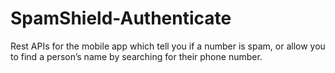 # SpamShield-Authenticate
Rest APIs for the mobile app which tell you if a number is spam, or allow you to find a person’s name by searching for their phone number.
